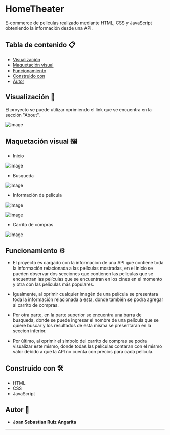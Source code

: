 # HomeTheater

E-commerce de peliculas realizado mediante HTML, CSS y JavaScript obteniendo la información desde una API.


## Tabla de contenido 📋

- [Visualización](#visualización-)
- [Maquetación visual](#maquetación-visual-%EF%B8%8F)
- [Funcionamiento](#funcionamiento-%EF%B8%8F)
- [Construido con](#construido-con-%EF%B8%8F)
- [Autor](#autor-)


## Visualización 🎨

El proyecto se puede utilizar oprimiendo el link que se encuentra en la sección "About".

![image](https://github.com/user-attachments/assets/eaea656c-815e-456d-9f52-a4b164e2f14c)


## Maquetación visual 🖼️

- Inicio

![image](https://github.com/user-attachments/assets/124d7235-abbf-4612-8a8f-46758db7e281)

- Busqueda

![image](https://github.com/user-attachments/assets/d46993ea-cecc-4e2f-a155-aee6b8aa8b0c)

- Información de pelicula

![image](https://github.com/user-attachments/assets/62c50ec1-5359-4540-bd5f-b38930948bd1)

![image](https://github.com/user-attachments/assets/71959fe6-9c36-4400-afd3-f5ead23e497e)


- Carrito de compras

![image](https://github.com/user-attachments/assets/3fa75d91-453e-4bcd-a70d-3cd8d803eb57)


## Funcionamiento ⚙️

- El proyecto es cargado con la informacion de una API que contiene toda la información relacionada a las películas mostradas, en el inicio se pueden observar dos secciones que contienen las peliculas que se encuentran las películas que se encuentran en los cines en el momento y otra con las películas más populares.

- Igualmente, al oprimir cualquier imagén de una película se presentara toda la información relacionada a esta, donde también se podra agregar al carrito de compras.

- Por otra parte, en la parte superior se encuentra una barra de busqueda, donde se puede ingresar el nombre de una película que se quiere buscar y los resultados de esta misma se presentaran en la seccion inferior.

- Por último, al oprimir el simbolo del carrito de compras se podra visualizar este mismo, donde todas las películas contaran con el mismo valor debido a que la API no cuenta con precios para cada película.


## Construido con 🛠️

* HTML
* CSS
* JavaScript


## Autor 🧑

* **Joan Sebastian Ruiz Angarita** 

---
